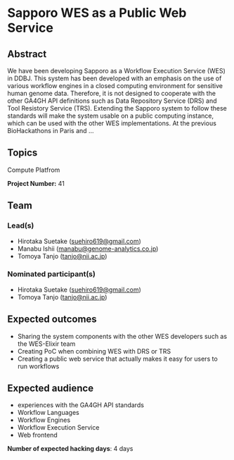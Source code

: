 # Sapporo WES as a Public Web Service

## Abstract

We have been developing Sapporo as a Workflow Execution Service (WES) in DDBJ. This system has been developed with an emphasis on the use of various workflow engines in a closed computing environment for sensitive human genome data. Therefore, it is not designed to cooperate with the other GA4GH API definitions such as Data Repository Service (DRS) and Tool Resistory Service (TRS). Extending the Sapporo system to follow these standards will make the system usable on a public computing instance, which can be used with the other WES implementations. At the previous BioHackathons in Paris and ...

## Topics

Compute Platfrom

**Project Number:** 41

## Team

### Lead(s)

- Hirotaka Suetake (suehiro619@gmail.com)
 - Manabu Ishii (manabu@genome-analytics.co.jp)
 - Tomoya Tanjo (tanjo@nii.ac.jp)

### Nominated participant(s)

- Hirotaka Suetake (suehiro619@gmail.com)
 - Tomoya Tanjo (tanjo@nii.ac.jp)

## Expected outcomes

- Sharing the system components with the other WES developers such as the WES-Elixir team
 - Creating PoC when combining WES with DRS or TRS
 - Creating a public web service that actually makes it easy for users to run workflows

## Expected audience

- experiences with the GA4GH API standards
 - Workflow Languages
 - Workflow Engines
 - Workflow Execution Service
 - Web frontend

**Number of expected hacking days**: 4 days

